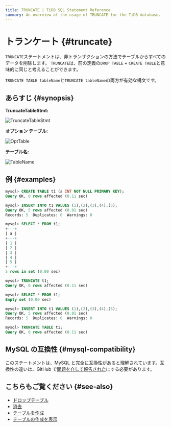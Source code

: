 ```yaml
---
title: TRUNCATE | TiDB SQL Statement Reference
summary: An overview of the usage of TRUNCATE for the TiDB database.
---
```


# トランケート {#truncate}

`TRUNCATE`ステートメントは、非トランザクションの方法でテーブルからすべてのデータを削除します。 `TRUNCATE`は、前の定義の`DROP TABLE` + `CREATE TABLE`と意味的に同じと考えることができます。

`TRUNCATE TABLE tableName`と`TRUNCATE tableName`の両方が有効な構文です。

## あらすじ {#synopsis}

**TruncateTableStmt:**

![TruncateTableStmt](https://download.pingcap.com/images/docs/sqlgram/TruncateTableStmt.png)

**オプション テーブル:**

![OptTable](https://download.pingcap.com/images/docs/sqlgram/OptTable.png)

**テーブル名:**

![TableName](https://download.pingcap.com/images/docs/sqlgram/TableName.png)

## 例 {#examples}

```sql
mysql> CREATE TABLE t1 (a INT NOT NULL PRIMARY KEY);
Query OK, 0 rows affected (0.11 sec)

mysql> INSERT INTO t1 VALUES (1),(2),(3),(4),(5);
Query OK, 5 rows affected (0.01 sec)
Records: 5  Duplicates: 0  Warnings: 0

mysql> SELECT * FROM t1;
+---+
| a |
+---+
| 1 |
| 2 |
| 3 |
| 4 |
| 5 |
+---+
5 rows in set (0.00 sec)

mysql> TRUNCATE t1;
Query OK, 0 rows affected (0.11 sec)

mysql> SELECT * FROM t1;
Empty set (0.00 sec)

mysql> INSERT INTO t1 VALUES (1),(2),(3),(4),(5);
Query OK, 5 rows affected (0.01 sec)
Records: 5  Duplicates: 0  Warnings: 0

mysql> TRUNCATE TABLE t1;
Query OK, 0 rows affected (0.11 sec)
```

## MySQL の互換性 {#mysql-compatibility}

このステートメントは、MySQL と完全に互換性があると理解されています。互換性の違いは、GitHub で[問題を介して報告された](https://github.com/pingcap/tidb/issues/new/choose)にする必要があります。

## こちらもご覧ください {#see-also}

-   [ドロップテーブル](/sql-statements/sql-statement-drop-table.md)
-   [消去](/sql-statements/sql-statement-delete.md)
-   [テーブルを作成](/sql-statements/sql-statement-create-table.md)
-   [テーブルの作成を表示](/sql-statements/sql-statement-show-create-table.md)

